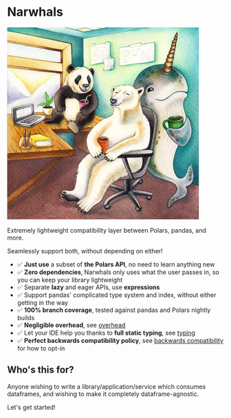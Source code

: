# Narwhals

![](assets/image.png)

Extremely lightweight compatibility layer between Polars, pandas, and more.

Seamlessly support both, without depending on either!

- ✅ **Just use** a subset of **the Polars API**, no need to learn anything new
- ✅ **Zero dependencies**, Narwhals only uses what
  the user passes in, so you can keep your library lightweight
- ✅ Separate **lazy** and eager APIs, use **expressions**
- ✅ Support pandas' complicated type system and index, without
  either getting in the way
- ✅ **100% branch coverage**, tested against pandas and Polars nightly builds
- ✅ **Negligible overhead**, see [overhead](https://narwhals-dev.github.io/narwhals/overhead/)
- ✅ Let your IDE help you thanks to **full static typing**, see [typing](https://narwhals-dev.github.io/narwhals/typing/)
- ✅ **Perfect backwards compatibility policy**,
  see [backwards compatibility](https://narwhals-dev.github.io/narwhals/backcompat/) for how to opt-in

## Who's this for?

Anyone wishing to write a library/application/service which consumes dataframes, and wishing to make it
completely dataframe-agnostic.

Let's get started!
